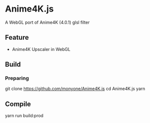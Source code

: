 # Anime4K.js

A WebGL port of Anime4K (4.0.1) glsl filter

## Feature

* Anime4K Upscaler in WebGL

## Build
### Preparing

git clone https://github.com/monyone/Anime4K.js
cd Anime4K.js
yarn

## Compile

yarn run build:prod

